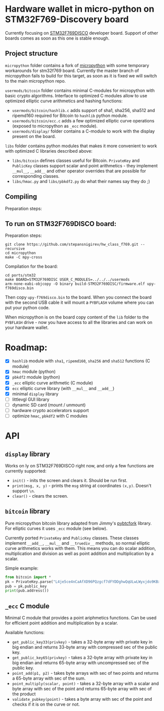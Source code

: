 # Hardware wallet in micro-python on STM32F769-Discovery board

Currently focusing on [STM32F769DISCO](https://www.st.com/en/evaluation-tools/32f769idiscovery.html) developer board. Support of other boards comes as soon as this one is stable enough.

## Project structure

`micropython` folder contains a fork of [micropython](http://micropython.org) with some temporary workarounds for stm32f769 board. Currently the master branch of micropython fails to build for this target, as soon as it is fixed we will switch to the main micropython repo.

`usermods/bitcoin` folder contains minimal C-modules for micropython with basic crypto algorithms. Interface to optimized C modules allow to use optimized elliptic curve arithmetics and hashing functions:
- `usermods/bitcoin/hashlib.c` adds support of sha1, sha256, sha512 and ripemd160 required for Bitcoin to `hashlib` python module.
- `usermods/bitcoin/ecc.c` adds a few optimized elliptic curve operations (exposed to micropython as `_ecc` module).
- `usermods/display/` folder contains a C-module to work with the display present on the board.

`libs` folder contains python modules that makes it more convenient to work with optimized C libraries described above:
- `libs/bitcoin` defines classes useful for Bitcoin. `PrivateKey` and `PublicKey` classes support scalar and point arithmetics - they implement `__mul__`, `__add__` and other operator overrides that are possible for corresponding classes.
- `libs/hmac.py` and `libs/pbkdf2.py` do what their names say they do ;)

## Compiling

Preparation steps:

## To run on STM32F769DISCO board:

Preparation steps:

```
git clone https://github.com/stepansnigirev/hw_class_f769.git --recursive
cd micropython
make -C mpy-cross
```

Compilation for the board:

```
cd ports/stm32
make BOARD=STM32F769DISC USER_C_MODULES=../../../usermods
arm-none-eabi-objcopy -O binary build-STM32F769DISC/firmware.elf upy-f769disco.bin
```

Then copy `upy-f769disco.bin` to the board. When you connect the board with the second USB cable it will mount a `PYBFLASH` volume where you can put your python code.

When micropython is on the board copy content of the `lib` folder to the `PYBFLASH` drive - now you have access to all the libraries and can work on your hardware wallet.

# Roadmap:

- [x] `hashlib` module with `sha1`, `ripemd160`, `sha256` and `sha512` functions (C module)
- [x] `hmac` module (python)
- [x] `pbkdf2` module (python)
- [x] `_ecc` elliptic curve arithmetic (C module)
- [x] `ecc` elliptic curve library (with `__mul__` and `__add__`)
- [x] minimal `display` library
- [ ] littlevgl GUI library
- [ ] dynamic SD card (mount / unmount)
- [ ] hardware crypto accelerators support
- [ ] optimize `hmac`, `pbkdf2` with C modules

# API

## `display` library

Works on ly on STM32F769DISCO right now, and only a few functions are currently supported:
- `init()` - inits the screen and clears it. Should be run first.
- `print(msg, x, y)` - prints the `msg` string at coordinates `(x,y)`. Doesn't support `\n`.
- `clear()` - clears the screen.

## `bitcoin` library

Pure micropython bitcoin library adapted from Jimmy's [pybtcfork](https://github.com/jimmysong/pybtcfork) library. For elliptic curves it uses `_ecc` module (see below).

Currently ported `PrivateKey` and `PublicKey` classes. These classes implement `__add__`, `__mul__` and `__truediv__` methods, so normal elliptic curve arithmetics works with them. This means you can do scalar addition, multiplication and division as well as point addition and multiplication by a scalar.

Simple example:

```py
from bitcoin import *
pk = PrivateKey.parse("L4je5ce4nCaAfXD96PQzgcf7dFYDDghwQqULwLWyxjdo9KBxLFGK")
pub = pk.public_key
print(pub.address())
```

## `_ecc` C module

Minimal C module that provides a point ariphmetics functions. Can be used for efficient point addition and multiplication by a scalar.

Available functions:

- `get_public_key33(privkey)` - takes a 32-byte array with private key in big endian and returns 33-byte array with compressed sec of the public key.
- `get_public_key65(privkey)` - takes a 32-byte array with private key in big endian and returns 65-byte array with uncompressed sec of the public key.
- `point_add(p1, p2)` - takes byte arrays with sec of two points and returns a 65-byte array with sec of the sum.
- `point_multiply(scalar, point)` - takes a 32-byte array with a scalar and byte array with sec of the point and returns 65-byte array with sec of the product
- `validate_pubkey(point)` - takes a byte array with sec of the point and checks if it is on the curve or not.
